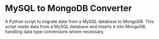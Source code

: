 # MySQL to MongoDB Converter
 A Python script to migrate data from a MySQL database to MongoDB. This script reads data from a MySQL database and inserts it into MongoDB, handling data type conversions where necessary.
